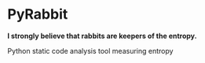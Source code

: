 # PyRabbit

**I strongly believe that rabbits are keepers of the entropy.**

Python static code analysis tool measuring entropy

